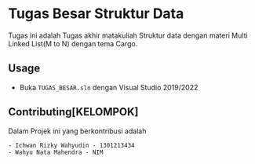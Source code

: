 # Tugas Besar Struktur Data

Tugas ini adalah Tugas akhir matakuliah Struktur data dengan materi Multi Linked List(M to N) dengan tema Cargo.

## Usage

- Buka ```TUGAS_BESAR.sln``` dengan Visual Studio 2019/2022

## Contributing[KELOMPOK]
Dalam Projek ini yang berkontribusi adalah
```
- Ichwan Rizky Wahyudin - 1301213434
- Wahyu Nata Mahendra - NIM
```
